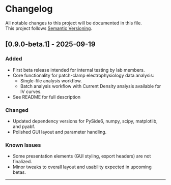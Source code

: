 # Changelog
All notable changes to this project will be documented in this file.  
This project follows [Semantic Versioning](https://semver.org/).

## [0.9.0-beta.1] - 2025-09-19
### Added
- First beta release intended for internal testing by lab members.
- Core functionality for patch-clamp electrophysiology data analysis:
  - Single-file analysis workflow.
  - Batch analysis workflow with Current Density analysis available for IV curves.
- See README for full description

### Changed
- Updated dependency versions for PySide6, numpy, scipy, matplotlib, and pyabf.
- Polished GUI layout and parameter handling.

### Known Issues
- Some presentation elements (GUI styling, export headers) are not finalized.
- Minor tweaks to overall layout and usability expected in upcoming betas.

---
